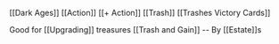[[Dark Ages]]
[[Action]]
[[+ Action]]
[[Trash]]
[[Trashes Victory Cards]]

Good for [[Upgrading]] treasures [[Trash and Gain]] -- By [[Estate]]s 